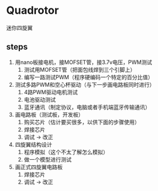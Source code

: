 # Quadrotor
迷你四旋翼

## steps
1. 用nano板接电机，接MOFSET管，接3.7v电压，PWM测试
    1. 测试用MOFSET管（把面包线焊到三个引脚上）
    2. 编写一路测试PWM（程序硬编码一个特定的百分比值）
2. 测试多路PWM和空心杯驱动（与下一步画电路板同时进行）
    1. 4路PWM驱动电机测试
    2. 电池驱动测试
    3. 蓝牙通讯（制定协议，电脑或者手机端蓝牙传输通讯）
3. 画电路板（测试板，开发板）
    1. 购买芯片（估计要买很多，以供下面的步骤使用）
    2. 焊接芯片
    3. 调试 -> 改正
4. 四旋翼结构设计
    1. 程序模拟（这个不太了解怎么模拟）
    2. 做一个模型进行测试
5. 画正式四旋翼电路板
    1. 焊接芯片
    2. 调试 -> 改正
